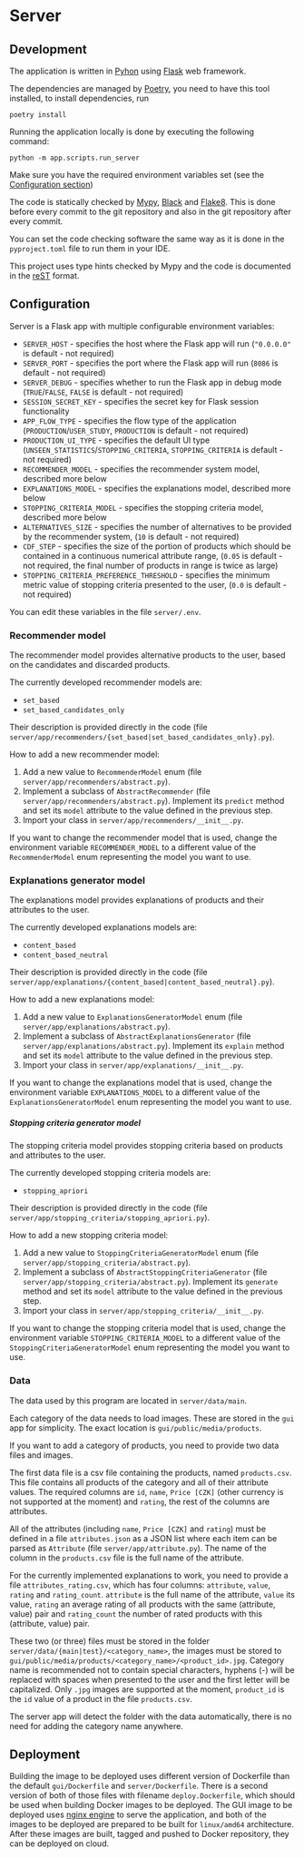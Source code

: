 # Server

## Development

The application is written in [Pyhon](https://www.python.org) using [Flask](https://flask.palletsprojects.com/en/3.0.x/) web framework.

The dependencies are managed by [Poetry](https://python-poetry.org), you need to have this tool installed, to install
dependencies, run

```shell
poetry install
```

Running the application locally is done by executing the following command:

```shell
python -m app.scripts.run_server
```

Make sure you have the required environment variables set (see the [Configuration section](#configuration))

The code is statically checked by [Mypy](https://pypi.org/project/mypy/), [Black](https://pypi.org/project/black/) and
[Flake8](https://pypi.org/project/flake8/). This is done before every commit to the git repository and also in the git
repository after every commit.

You can set the code checking software the same way as it is done in the `pyproject.toml` file to run them in your IDE.

This project uses type hints checked by Mypy and the code is documented in the
[reST](https://en.wikipedia.org/wiki/ReStructuredText) format.

## Configuration

Server is a Flask app with multiple configurable environment variables:

- `SERVER_HOST` - specifies the host where the Flask app will run (`"0.0.0.0"` is default - not required)
- `SERVER_PORT` - specifies the port where the Flask app will run (`8086` is default - not required)
- `SERVER_DEBUG` - specifies whether to run the Flask app in debug mode (`TRUE`/`FALSE`, `FALSE` is default - not required)
- `SESSION_SECRET_KEY` - specifies the secret key for Flask session functionality
- `APP_FLOW_TYPE` - specifies the flow type of the application (`PRODUCTION`/`USER_STUDY`, `PRODUCTION` is default - not required)
- `PRODUCTION_UI_TYPE` - specifies the default UI type (`UNSEEN_STATISTICS`/`STOPPING_CRITERIA`, `STOPPING_CRITERIA` is default - not required)
- `RECOMMENDER_MODEL` - specifies the recommender system model, described more below
- `EXPLANATIONS_MODEL` - specifies the explanations model, described more below
- `STOPPING_CRITERIA_MODEL` - specifies the stopping criteria model, described more below
- `ALTERNATIVES_SIZE` - specifies the number of alternatives to be provided by the recommender system, (`10` is default - not required)
- `CDF_STEP` - specifies the size of the portion of products which should be contained in a continuous numerical attribute range, (`0.05` is default - not required, the final number of products in range is twice as large)
- `STOPPING_CRITERIA_PREFERENCE_THRESHOLD` - specifies the minimum metric value of stopping criteria presented to the user, (`0.0` is default - not required)

You can edit these variables in the file `server/.env`.

### Recommender model

The recommender model provides alternative products to the user, based on the candidates and discarded products.

The currently developed recommender models are:

- `set_based`
- `set_based_candidates_only`

Their description is provided directly in the code (file
`server/app/recommenders/{set_based|set_based_candidates_only}.py`).

How to add a new recommender model:

1. Add a new value to `RecommenderModel` enum (file `server/app/recommenders/abstract.py`).
2. Implement a subclass of `AbstractRecommender` (file `server/app/recommenders/abstract.py`). Implement its `predict` method and set its `model` attribute to the value defined in the previous step.
3. Import your class in `server/app/recommenders/__init__.py`.

If you want to change the recommender model that is used, change the environment variable `RECOMMENDER_MODEL` to a
different value of the `RecommenderModel` enum representing the model you want to use.

### Explanations generator model

The explanations model provides explanations of products and their attributes to the user.

The currently developed explanations models are:

- `content_based`
- `content_based_neutral`

Their description is provided directly in the code (file
`server/app/explanations/{content_based|content_based_neutral}.py`).

How to add a new explanations model:

1. Add a new value to `ExplanationsGeneratorModel` enum (file `server/app/explanations/abstract.py`).
2. Implement a subclass of `AbstractExplanationsGenerator` (file `server/app/explanations/abstract.py`). Implement its `explain` method and set its `model` attribute to the value defined in the previous step.
3. Import your class in `server/app/explanations/__init__.py`.

If you want to change the explanations model that is used, change the environment variable `EXPLANATIONS_MODEL` to a
different value of the `ExplanationsGeneratorModel` enum representing the model you want to use.

##### Stopping criteria generator model

The stopping criteria model provides stopping criteria based on products and attributes to the user.

The currently developed stopping criteria models are:

- `stopping_apriori`

Their description is provided directly in the code (file
`server/app/stopping_criteria/stopping_apriori.py`).

How to add a new stopping criteria model:

1. Add a new value to `StoppingCriteriaGeneratorModel` enum (file `server/app/stopping_criteria/abstract.py`).
2. Implement a subclass of `AbstractStoppingCriteriaGenerator` (file `server/app/stopping_criteria/abstract.py`). Implement its `generate` method and set its `model` attribute to the value defined in the previous step.
3. Import your class in `server/app/stopping_criteria/__init__.py`.

If you want to change the stopping criteria model that is used, change the environment variable `STOPPING_CRITERIA_MODEL` to a
different value of the `StoppingCriteriaGeneratorModel` enum representing the model you want to use.

### Data

The data used by this program are located in `server/data/main`.

Each category of the data needs to load images. These are stored in the `gui` app for simplicity. The exact location is
`gui/public/media/products`.

If you want to add a category of products, you need to provide two data files and images.

The first data file is a csv file containing the products, named `products.csv`. This file contains all products of the
category and all of their attribute values. The required columns are `id`, `name`, `Price [CZK]` (other currency is not
supported at the moment) and `rating`, the rest of the columns are attributes.

All of the attributes (including `name`, `Price [CZK]` and `rating`) must be defined in a file `attributes.json` as a
JSON list where each item can be parsed as `Attribute` (file `server/app/attribute.py`). The name of the column in the
`products.csv` file is the full name of the attribute.

For the currently implemented explanations to work, you need to provide a file `attributes_rating.csv`, which has four
columns: `attribute`, `value`, `rating` and `rating_count`. `attribute` is the full name of the attribute, `value` its
value, `rating` an average rating of all products with the same (attribute, value) pair and `rating_count` the number
of rated products with this (attribute, value) pair.

These two (or three) files must be stored in the folder `server/data/{main|test}/<category_name>`, the images must be
stored to `gui/public/media/products/<category_name>/<product_id>.jpg`. Category name is recommended not to contain
special characters, hyphens (-) will be replaced with spaces when presented to the user and the first letter will be
capitalized. Only `.jpg` images are supported at the moment, `product_id` is the `id` value of a product in the file
`products.csv`.

The server app will detect the folder with the data automatically, there is no need for adding the category name
anywhere.

## Deployment

Building the image to be deployed uses different version of Dockerfile than the default `gui/Dockerfile` and
`server/Dockerfile`. There is a second version of both of those files with filename `deploy.Dockerfile`, which should be
used when building Docker images to be deployed. The GUI image to be deployed uses [nginx engine](https://nginx.org) to
serve the application, and both of the images to be deployed are prepared to be built for `linux/amd64` architecture.
After these images are built, tagged and pushed to Docker repository, they can be deployed on cloud.
